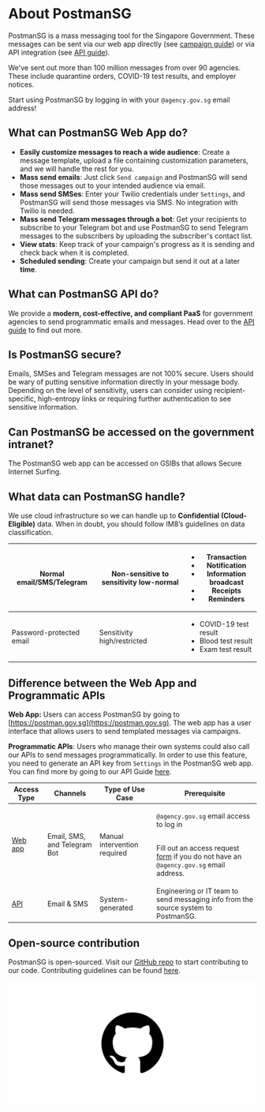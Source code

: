 # About PostmanSG

PostmanSG is a mass messaging tool for the Singapore Government. These messages can be sent via our web app directly (see [campaign guide](https://guide.postman.gov.sg/campaign-guide/before-you-start)) or via API integration (see [API guide](https://guide.postman.gov.sg/api-guide/overview)).

We've sent out more than 100 million messages from over 90 agencies. These include quarantine orders, COVID-19 test results, and employer notices.

Start using PostmanSG by logging in with your `@agency.gov.sg` email address!

## What can PostmanSG Web App do?

* **Easily customize messages to reach a wide audience**: Create a message template, upload a file containing customization parameters, and we will handle the rest for you.
* **Mass send emails**: Just click `Send campaign` and PostmanSG will send those messages out to your intended audience via email.
* **Mass send SMSes**: Enter your Twilio credentials under `Settings`, and PostmanSG will send those messages via SMS. No integration with Twilio is needed.
* **Mass send Telegram messages through a bot**: Get your recipients to subscribe to your Telegram bot and use PostmanSG to send Telegram messages to the subscribers by uploading the subscriber's contact list.
* **View stats**: Keep track of your campaign's progress as it is sending and check back when it is completed.
* **Scheduled sending**: Create your campaign but send it out at a later **time**.

## What can PostmanSG API do?

We provide a **modern, cost-effective, and compliant PaaS** for government agencies to send programmatic emails and messages. Head over to the [API guide](https://guide.postman.gov.sg/api-guide/overview) to find out more.

## Is PostmanSG secure?

Emails, SMSes and Telegram messages are not 100% secure. Users should be wary of putting sensitive information directly in your message body. Depending on the level of sensitivity, users can consider using recipient-specific, high-entropy links or requiring further authentication to see sensitive information.

## Can PostmanSG be accessed on the government intranet?

The PostmanSG web app can be accessed on GSIBs that allows Secure Internet Surfing.

## What data can PostmanSG handle?

We use cloud infrastructure so we can handle up to **Confidential (Cloud-Eligible)** data. When in doubt, you should follow IM8’s guidelines on data classification.

| Normal email/SMS/Telegram | Non-sensitive to sensitivity low-normal | <ul><li>Transaction</li><li>Notification</li><li>Information broadcast</li><li>Receipts</li><li>Reminders</li></ul> |
| ------------------------- | --------------------------------------- | ------------------------------------------------------------------------------------------------------------------- |
| Password-protected email  | Sensitivity high/restricted             | <ul><li>COVID-19 test result</li><li>Blood test result</li><li>Exam test result</li></ul>                           |

## Difference between the Web App and Programmatic APIs

**Web App:** Users can access PostmanSG by going to [https://postman.gov.sg](https://postman.gov.sg). The web app has a user interface that allows users to send templated messages via campaigns.

**Programmatic APIs**: Users who manage their own systems could also call our APIs to send messages programmatically. In order to use this feature, you need to generate an API key from `Settings` in the PostmanSG web app. You can find more by going to our API Guide [here](https://guide.postman.gov.sg/api-guide/overview).

| Access Type                                                                    | Channels                     | Type of Use Case             | Prerequisite                                                                                                                                                                                                                        |
| ------------------------------------------------------------------------------ | ---------------------------- | ---------------------------- | ----------------------------------------------------------------------------------------------------------------------------------------------------------------------------------------------------------------------------------- |
| [Web app](https://guide.postman.gov.sg/campaign-guide/quick-start)                  | Email, SMS, and Telegram Bot | Manual intervention required | <p><code>@agency.gov.sg</code> email access to log in</p><p><br>Fill out an access request <a href="https://go.gov.sg/postman-non-gov-sg-application">form</a> if you do not have an <code>@agency.gov.sg</code> email address.</p> |
| [API](https://github.com/opengovsg/postmangovsg/blob/master/docs/api-usage.md) | Email & SMS                  | System-generated             | Engineering or IT team to send messaging info from the source system to PostmanSG.                                                                                                                                                  |

## Open-source contribution

PostmanSG is open-sourced. Visit our [GitHub repo](https://github.com/opengovsg/postmangovsg) to start contributing to our code. Contributing guidelines can be found [here](https://github.com/opengovsg/postmangovsg/blob/master/docs/CONTRIBUTING.md).

![](.gitbook/assets/github-icon-png-26.jpg)
